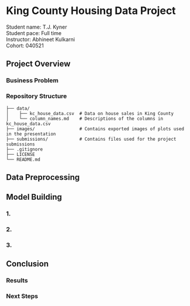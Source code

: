 # King County Housing Data Project

Student name: T.J. Kyner \
Student pace: Full time \
Instructor: Abhineet Kulkarni \
Cohort: 040521

## Project Overview
### Business Problem
### Repository Structure
```
├── data/
│    ├── kc_house_data.csv  # Data on house sales in King County
│    └── column_names.md    # Descriptions of the columns in kc_house_data.csv
├── images/                 # Contains exported images of plots used in the presentation
├── submissions/            # Contains files used for the project submissions
├── .gitignore
├── LICENSE
└── README.md
```

## Data Preprocessing

## Model Building
### 1.
### 2.
### 3.

## Conclusion
### Results
### Next Steps